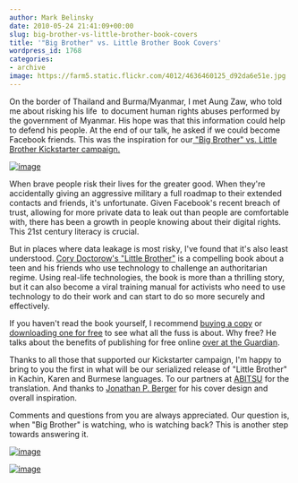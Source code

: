 ```yaml
---
author: Mark Belinsky
date: 2010-05-24 21:41:09+00:00
slug: big-brother-vs-little-brother-book-covers
title: '"Big Brother" vs. Little Brother Book Covers'
wordpress_id: 1768
categories:
- archive
image: https://farm5.static.flickr.com/4012/4636460125_d92da6e51e.jpg
---
```


On the border of Thailand and Burma/Myanmar, I met Aung Zaw, who told me about risking his life  to document human rights abuses performed by the government of Myanmar. His hope was that this information could help to defend his people. At the end of our talk, he asked if we could become Facebook friends. This was the inspiration for our[ "Big Brother" vs. Little Brother Kickstarter campaign.](http://www.kickstarter.com/projects/1033999452/little-brother-vs-big-brother)

[![image](https://farm5.static.flickr.com/4012/4636460125_d92da6e51e.jpg)](http://www.flickr.com/photos/digitaldemocracy/4636460125/)

When brave people risk their lives for the greater good. When they're accidentally giving an aggressive military a full roadmap to their extended contacts and friends, it's unfortunate. Given Facebook's recent breach of trust, allowing for more private data to leak out than people are comfortable with, there has been a growth in people knowing about their digital rights. This 21st century literacy is crucial.

But in places where data leakage is most risky, I've found that it's also least understood. [Cory   Doctorow's "Little Brother"](http://craphound.com/littlebrother/) is a compelling book about a teen and his friends who use technology to challenge an authoritarian regime. Using real-life technologies, the book is more than a thrilling story, but it can also become a viral training manual for activists who need to use technology to do their work and can start to do so more securely and effectively.

If you haven't read the book yourself, I recommend [buying a copy](http://craphound.com/littlebrother/buy/) or [downloading one for free](http://craphound.com/littlebrother/download/) to see what all the fuss is about. Why free? He talks about the benefits of publishing for free online [over at the Guardian](http://www.guardian.co.uk/technology/2010/may/23/cory-doctorow-my-bright-idea).

Thanks to all those that supported our Kickstarter campaign, I'm happy to bring to you the first in what will be our serialized release of "Little Brother" in Kachin, Karen and Burmese languages. To our partners at [ABITSU](http://www.abitsu.org/) for the translation. And thanks to [Jonathan P. Berger](http://jonathanpberger.com/) for his cover design and overall inspiration.

Comments and questions from you are always appreciated. Our question is, when "Big Brother" is watching, who is watching back? This is another step towards answering it.

[![image](https://farm5.static.flickr.com/4045/4636460563_84414df911_m.jpg)](http://www.flickr.com/photos/digitaldemocracy/4636460563/)

[![image](https://farm5.static.flickr.com/4021/4637069610_2bd19b90f4_m.jpg)](http://www.flickr.com/photos/digitaldemocracy/4637069610/)
